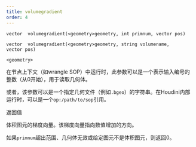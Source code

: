 ```yaml
---
title: volumegradient
order: 4
---
```

`vector  volumegradient(<geometry>geometry, int primnum, vector pos)`

`vector  volumegradient(<geometry>geometry, string volumename, vector pos)`

`<geometry>`

在节点上下文（如wrangle SOP）中运行时，此参数可以是一个表示输入编号的整数（从0开始），用于读取几何体。

或者，该参数可以是一个指定几何文件（例如`.bgeo`）的字符串。在Houdini内部运行时，可以是一个`op:/path/to/sop`引用。

返回值

体积图元的梯度向量。该梯度向量指向数值增加的方向。

如果`primnum`超出范围、几何体无效或给定图元不是体积图元，则返回0。
